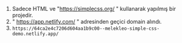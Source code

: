 1. Sadece HTML ve "https://simplecss.org/ " kullanarak yapılmış bir projedir.
2. " https://app.netlify.com/ "  adresinden geçici domain alındı.
3. `` https://64ca2e4c7206d604aa1b9c00--melekleo-simple-css-demo.netlify.app/ ``